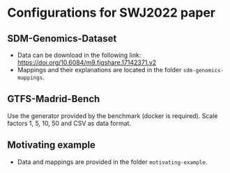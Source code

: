# Configurations for SWJ2022 paper


## SDM-Genomics-Dataset

- Data can be download in the following link: https://doi.org/10.6084/m9.figshare.17142371.v2
- Mappings and their explanations are located in the folder `sdm-genomics-mappings`.


## GTFS-Madrid-Bench

Use the generator provided by the benchmark (docker is required). Scale factors 1, 5, 10, 50 and CSV as data format.


## Motivating example

- Data and mappings are provided in the folder `motivating-example`.
